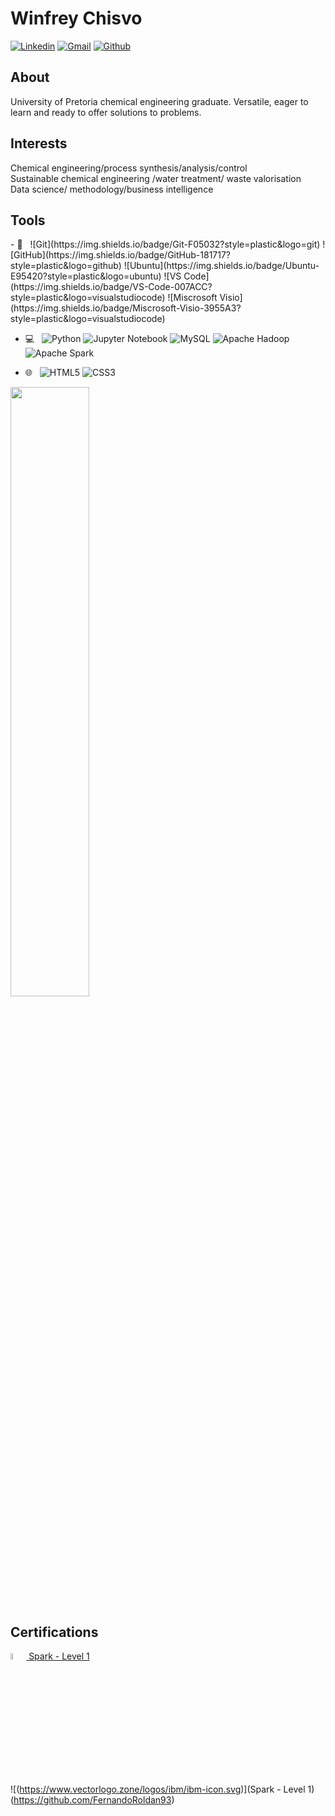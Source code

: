 # Winfrey Chisvo 

[![Linkedin](https://img.shields.io/badge/-LinkedIn-blue?style=flat&logo=Linkedin&logoColor=white)](https://www.linkedin.com/in/cwinfrey?lipi=urn%3Ali%3Apage%3Ad_flagship3_profile_view_base_contact_details%3BTEANHa%2FZTuaoXkT%2F9LQm9Q%3D%3D)
[![Gmail](https://img.shields.io/badge/-Gmail-c14438?style=flat&logo=Gmail&logoColor=white)](mailto:chisvo.winfrey@gmail.com)
[![Github](https://img.shields.io/badge/-Github-000?style=flat&logo=Github&logoColor=white)](https://github.com/winchcodes)

## About
University of Pretoria chemical engineering graduate. Versatile, eager to learn and ready to offer solutions to problems.

## Interests 
Chemical engineering/process synthesis/analysis/control <br/>
Sustainable chemical engineering /water treatment/ waste valorisation<br/>
Data science/ methodology/business intelligence<br/>

## Tools 
<p>
- 🔧 &#160; ![Git](https://img.shields.io/badge/Git-F05032?style=plastic&logo=git)
![GitHub](https://img.shields.io/badge/GitHub-181717?style=plastic&logo=github)
![Ubuntu](https://img.shields.io/badge/Ubuntu-E95420?style=plastic&logo=ubuntu)
![VS Code](https://img.shields.io/badge/VS-Code-007ACC?style=plastic&logo=visualstudiocode)
![Miscrosoft Visio](https://img.shields.io/badge/Miscrosoft-Visio-3955A3?style=plastic&logo=visualstudiocode)
         
- 💻 &#160; ![Python](https://img.shields.io/badge/Python-3776AB?style=plastic&logo=python)
![Jupyter Notebook](https://img.shields.io/badge/Jupyter-Notebook-F37626?style=plastic&logo=jupyter)
![MySQL](https://img.shields.io/badge/MySQL-4479A1?style=plastic&logo=mysql)
![Apache Hadoop](https://img.shields.io/badge/Apache-Hadoop-66CCFF?style=plastic&logo=apachehadoop)
![Apache Spark](https://img.shields.io/badge/Apache-Spark-E25A1C?style=plastic&logo=apachespark)

- 🌐 &#160; ![HTML5](https://img.shields.io/badge/HTML5-E34F26?style=plastic&logo=html5)
![CSS3](https://img.shields.io/badge/CSS3-1572B6?style=plastic&logo=css3)



<!--
<code><img width="10%" src="https://www.vectorlogo.zone/logos/python/python-icon.svg"></code>
<code><img width="10%" src="https://www.vectorlogo.zone/logos/r-project/r-project-icon.svg"></code>
<code><img width="10%" src="https://www.vectorlogo.zone/logos/apache_spark/apache_spark-ar21.svg"></code>
<code><img width="10%" src="https://www.vectorlogo.zone/logos/apache_hadoop/apache_hadoop-ar21.svg"></code>
<br/>

<code><img width="10%" src="https://www.vectorlogo.zone/logos/git-scm/git-scm-ar21.svg"></code>
<code><img width="10%" src="https://www.vectorlogo.zone/logos/github/github-icon.svg"></code>
<br/>

<code><img width="10%" src="https://www.vectorlogo.zone/logos/w3_html5/w3_html5-icon.svg"></code>
<code><img width="10%" src="https://www.vectorlogo.zone/logos/w3_css/w3_css-icon.svg"></code>

</p>-->
<img width="50%"  src="https://github-readme-stats.vercel.app/api?username=winchcodes&show_icons=true&hide_border=true" />

</p>

## Certifications

[<img width="5%" src="https://www.vectorlogo.zone/logos/ibm/ibm-icon.svg"> Spark - Level 1](https://www.credly.com/badges/741a8fd4-3910-4432-afe9-4dc1abf8c1ff/linked_in_profile)

![(https://www.vectorlogo.zone/logos/ibm/ibm-icon.svg)](Spark - Level 1)(https://github.com/FernandoRoldan93)